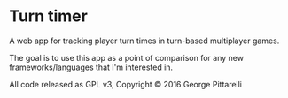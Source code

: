# Turn timer

A web app for tracking player turn times in turn-based multiplayer
games.

The goal is to use this app as a point of comparison for any new
frameworks/languages that I'm interested in.

All code released as GPL v3, Copyright &copy; 2016 George Pittarelli
